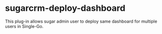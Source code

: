 # sugarcrm-deploy-dashboard
This plug-in allows sugar admin user to deploy same dashboard for multiple users in Single-Go.
